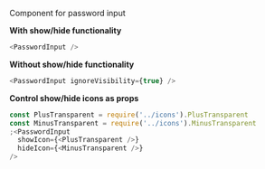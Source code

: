 Component for password input

**With show/hide functionality**

```js
<PasswordInput />
```

**Without show/hide functionality**

```js
<PasswordInput ignoreVisibility={true} />
```

**Control show/hide icons as props**

```js
const PlusTransparent = require('../icons').PlusTransparent
const MinusTransparent = require('../icons').MinusTransparent
;<PasswordInput
  showIcon={<PlusTransparent />}
  hideIcon={<MinusTransparent />}
/>
```
